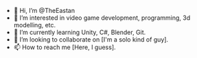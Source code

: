 - 👋 Hi, I’m @TheEastan
- 👀 I’m interested in video game development, programming, 3d modelling, etc.
- 🌱 I’m currently learning Unity, C#, Blender, Git.
- 💞️ I’m looking to collaborate on [I'm a solo kind of guy].
- 📫 How to reach me [Here, I guess].

<!---
TheEastan/TheEastan is a ✨ special ✨ repository because its `README.md` (this file) appears on your GitHub profile.
You can click the Preview link to take a look at your changes.
--->
